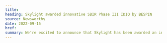 ```yaml
---
title:
heading: Skylight awarded innovative SBIR Phase III IDIQ by BESPIN
source: Newsworthy
date: 2022-09-15
href:
summary: We're excited to announce that Skylight has been awarded an innovative SBIR Phase III IDIQ by BESPIN. Through this vehicle, the United States Air Force will be able to engage with the BESPIN Design Studio for a variety of services related to delivering better user experiences at scale, supported by the Skylight team.
---
```


